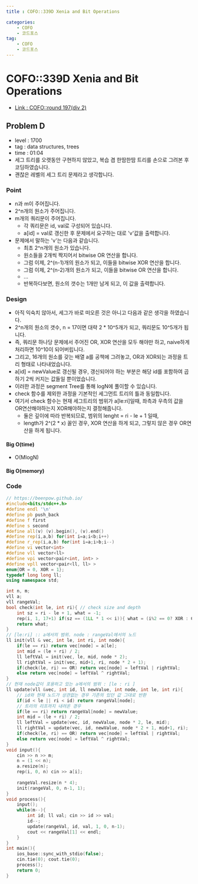 ```yaml
---
title : COFO::339D Xenia and Bit Operations

categories:
    - COFO
    - 코드포스
tag:
    - COFO
    - 코드포스
---
```

# COFO::339D Xenia and Bit Operations
- [Link : COFO::round 197(div 2)](https://codeforces.com/problemset/problem/339/D)

## Problem D

- level : 1700
- tag : data structures, trees
- time : 01:04
- 세그 트리를 오랫동안 구현하지 않았고, 복습 겸 한땀한땀 트리를 손으로 그려본 후 코딩하였습니다.
- 괜찮은 레벨의 세그 트리 문제라고 생각합니다.

### Point
- n과 m이 주어집니다.
- 2^n개의 원소가 주어집니다.
- m개의 쿼리문이 주어집니다.
  - 각 쿼리문은 id, val로 구성되어 있습니다.
  - a[id] = val로 갱신한 후 문제에서 요구하는 대로 'v'값을 출력합니다.
- 문제에서 말하는 'v'는 다음과 같습니다.
  - 최초 2^n개의 원소가 있습니다.
  - 원소들을 2개씩 짝지어서 bitwise OR 연산을 합니다.
  - 그럼 이제, 2^(n-1)개의 원소가 되고, 이들을 bitwise XOR 연산을 합니다.
  - 그럼 이제, 2^(n-2)개의 원소가 되고, 이들을 bitwise OR 연산을 합니다.
  - ...
  - 반복하다보면, 원소의 갯수는 1개만 남게 되고, 이 값을 출력합니다.

### Design
- 아직 익숙치 않아서, 세그가 바로 떠오른 것은 아니고 다음과 같은 생각을 하였습니다.
- 2^n개의 원소의 갯수, n = 17이면 대략 2 * 10^5개가 되고, 쿼리문도 10^5개가 됩니다.
- 즉, 쿼리문 하나당 문제에서 주어진 OR, XOR 연산을 모두 해야만 하고, naive하게 처리하면 10^10이 되어버립니다.
- 그리고, 16개의 원소를 갖는 배열 a를 공책에 그려놓고, OR과 XOR되는 과정을 트리 형태로 나타내었습니다.
- a[id] = newValue로 갱신될 경우, 갱신되어야 하는 부분은 해당 id를 포함하여 곱하기 2씩 커지는 값들일 뿐이었습니다.
- 이러한 과정은 segment Tree를 통해 logN에 풀이할 수 있습니다.
- check 함수를 제외한 과정을 기본적인 세그먼트 트리의 틀과 동일합니다.
- 여기서 check 함수는 현재 세그트리의 범위가 a[le:ri]일때, 좌측과 우측의 값을 OR연산해야하는지 XOR해야하는지 결정해줍니다.
  - 둘은 깊이에 따라 반복되므로, 범위의 lenght = ri - le + 1 일때,
  - length가 2^(2 * x) 꼴인 경우, XOR 연산을 하게 되고, 그렇지 않은 경우 OR연산을 하게 됩니다.

#### Big O(time)
- O(MlogN)

#### Big O(memory)

### Code

```cpp
// https://beenpow.github.io/
#include<bits/stdc++.h>
#define endl '\n'
#define pb push_back
#define f first
#define s second
#define all(v) (v).begin(), (v).end()
#define rep(i,a,b) for(int i=a;i<b;i++)
#define r_rep(i,a,b) for(int i=a;i>b;i--)
#define vi vector<int>
#define vll vector<ll>
#define vpi vector<pair<int, int> >
#define vpll vector<pair<ll, ll> >
enum{OR = 0, XOR = 1};
typedef long long ll;
using namespace std;

int n, m;
vll a;
vll rangeVal;
bool check(int le, int ri){ // check size and depth
    int sz = ri - le + 1, what = -1;
    rep(i, 1, 17+1) if(sz == (1LL * 1 << i)){ what = (i%2 == 0? XOR : OR); break; }
    return what;
}
// [le:ri] :: a에서의 범위. node : rangeVal에서의 노드
ll init(vll & vec, int le, int ri, int node){
    if(le == ri) return vec[node] = a[le];
    int mid = (le + ri) / 2;
    ll leftVal = init(vec, le, mid, node * 2);
    ll rightVal = init(vec, mid+1, ri, node * 2 + 1);
    if(check(le, ri) == OR) return vec[node] = leftVal | rightVal;
    else return vec[node] = leftVal ^ rightVal;
}
// 현재 node값이 포용하고 있는 a에서의 범위 : [le : ri ]
ll update(vll &vec, int id, ll newValue, int node, int le, int ri){
    // id와 현재 노드가 상관없는 경우 기존의 있던 값 그대로 반환
    if(id < le || ri < id) return rangeVal[node];
    // 트리의 리프까지 내려온 경우
    if(le == ri) return rangeVal[node] = newValue;
    int mid = (le + ri) / 2;
    ll leftVal = update(vec, id, newValue, node * 2, le, mid);
    ll rightVal = update(vec, id, newValue, node * 2 + 1, mid+1, ri);
    if(check(le, ri) == OR) return vec[node] = leftVal | rightVal;
    else return vec[node] = leftVal ^ rightVal;
}
void input(){
    cin >> n >> m;
    n = (1 << n);
    a.resize(n);
    rep(i, 0, n) cin >> a[i];
    
    rangeVal.resize(n * 4);
    init(rangeVal, 0, n-1, 1);
}
void process(){
    input();
    while(m--){
        int id; ll val; cin >> id >> val;
        id--;
        update(rangeVal, id, val, 1, 0, n-1);
        cout << rangeVal[1] << endl;
    }
}
int main(){
    ios_base::sync_with_stdio(false);
    cin.tie(0); cout.tie(0);
    process();
    return 0;
}
```
